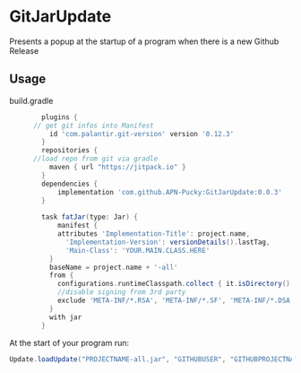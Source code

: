 # GitJarUpdate
Presents a popup at the startup of a program when there is a new Github Release
## Usage
build.gradle
        
```gradle
        plugins {
	  // get git infos into Manifest
          id 'com.palantir.git-version' version '0.12.3'
        }
        repositories {
	  //load repo from git via gradle
          maven { url "https://jitpack.io" }
        }
        dependencies {
        	implementation 'com.github.APN-Pucky:GitJarUpdate:0.0.3'
        }
        
        task fatJar(type: Jar) {
	        manifest {
            attributes 'Implementation-Title': project.name,
        	  'Implementation-Version': versionDetails().lastTag,
        	  'Main-Class': 'YOUR.MAIN.CLASS.HERE'
          }
          baseName = project.name + '-all'
          from { 
            configurations.runtimeClasspath.collect { it.isDirectory() ? it : zipTree(it) } }{
            //disable signing from 3rd party
            exclude 'META-INF/*.RSA', 'META-INF/*.SF', 'META-INF/*.DSA'
          }
          with jar
        }
```
At the start of your program run:
```java
Update.loadUpdate("PROJECTNAME-all.jar", "GITHUBUSER", "GITHUBPROJECTNAME");
```
